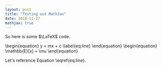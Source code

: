```yaml
---
layout: post
title: "Testing out MathJax"
date: 2018-11-27
mathjax: true
---
```

So here is some $\LaTeX$ code.

\begin{equation}
y = mx + c
\label{eq:line}
\end{equation}
\begin{equation}
\mathbb{E}[x] = \mu
\end{equation}

Let's reference Equation \eqref{eq:line}.